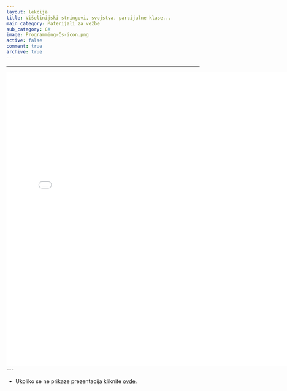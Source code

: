 ```yaml
---
layout: lekcija
title: Višelinijski stringovi, svojstva, parcijalne klase...
main_category: Materijali za vežbe
sub_category: C#
image: Programming-Cs-icon.png
active: false
comment: true
archive: true
---
```

---
<embed src="/assets/vp/2_uvod_u_C_sarp.pdf" width="768" height="768">
---

* Ukoliko se ne prikaze prezentacija kliknite [ovde](/assets/vp/2_uvod_u_C_sarp.pdf).
